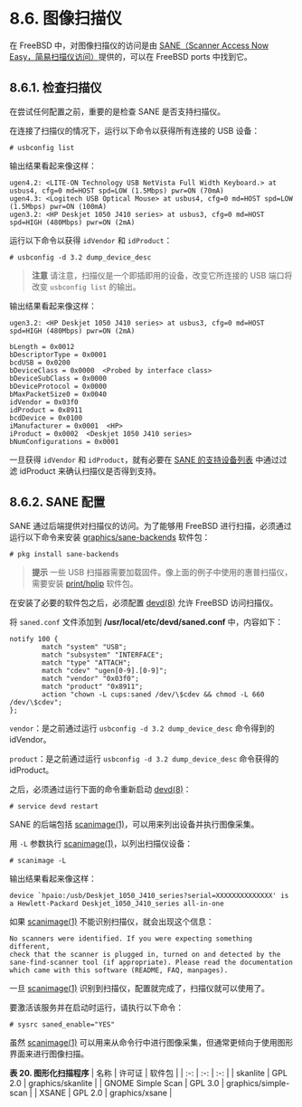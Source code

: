 # 8.6. 图像扫描仪

在 FreeBSD 中，对图像扫描仪的访问是由 [SANE（Scanner Access Now Easy，简易扫描仪访问）](http://www.sane-project.org/)提供的，可以在 FreeBSD ports 中找到它。

## 8.6.1. 检查扫描仪

在尝试任何配置之前，重要的是检查 SANE 是否支持扫描仪。

在连接了扫描仪的情况下，运行以下命令以获得所有连接的 USB 设备：

```
# usbconfig list
```

输出结果看起来像这样：

```
ugen4.2: <LITE-ON Technology USB NetVista Full Width Keyboard.> at usbus4, cfg=0 md=HOST spd=LOW (1.5Mbps) pwr=ON (70mA)
ugen4.3: <Logitech USB Optical Mouse> at usbus4, cfg=0 md=HOST spd=LOW (1.5Mbps) pwr=ON (100mA)
ugen3.2: <HP Deskjet 1050 J410 series> at usbus3, cfg=0 md=HOST spd=HIGH (480Mbps) pwr=ON (2mA)
```

运行以下命令以获得 `idVendor` 和 `idProduct`：

```
# usbconfig -d 3.2 dump_device_desc
```

> **注意**
> 请注意，扫描仪是一个即插即用的设备，改变它所连接的 USB 端口将改变 `usbconfig list` 的输出。

输出结果看起来像这样：

```
ugen3.2: <HP Deskjet 1050 J410 series> at usbus3, cfg=0 md=HOST spd=HIGH (480Mbps) pwr=ON (2mA)

bLength = 0x0012
bDescriptorType = 0x0001
bcdUSB = 0x0200
bDeviceClass = 0x0000  <Probed by interface class>
bDeviceSubClass = 0x0000
bDeviceProtocol = 0x0000
bMaxPacketSize0 = 0x0040
idVendor = 0x03f0
idProduct = 0x8911
bcdDevice = 0x0100
iManufacturer = 0x0001  <HP>
iProduct = 0x0002  <Deskjet 1050 J410 series>
bNumConfigurations = 0x0001
```

一旦获得 `idVendor` 和 `idProduct`，就有必要在 [SANE 的支持设备列表](http://www.sane-project.org/lists/sane-mfgs-cvs.html) 中通过过滤 idProduct 来确认扫描仪是否得到支持。

## 8.6.2. SANE 配置

SANE 通过后端提供对扫描仪的访问。为了能够用 FreeBSD 进行扫描，必须通过运行以下命令来安装 [graphics/sane-backends](https://cgit.freebsd.org/ports/tree/graphics/sane-backends/) 软件包：

```
# pkg install sane-backends
```

> **提示**
> 一些 USB 扫描器需要加载固件。像上面的例子中使用的惠普扫描仪，需要安装 [print/hplip](https://cgit.freebsd.org/ports/tree/print/hplip/) 软件包。

在安装了必要的软件包之后，必须配置 [devd(8)](https://man.freebsd.org/cgi/man.cgi?query=devd&sektion=8&format=html) 允许 FreeBSD 访问扫描仪。

将 `saned.conf` 文件添加到 **/usr/local/etc/devd/saned.conf** 中，内容如下：

```
notify 100 {
        match "system" "USB";
        match "subsystem" "INTERFACE";
        match "type" "ATTACH";
        match "cdev" "ugen[0-9].[0-9]";
        match "vendor" "0x03f0"; 
        match "product" "0x8911"; 
        action "chown -L cups:saned /dev/\$cdev && chmod -L 660 /dev/\$cdev";
};
```

`vendor`：是之前通过运行 `usbconfig -d 3.2 dump_device_desc` 命令得到的idVendor。

`product`：是之前通过运行 `usbconfig -d 3.2 dump_device_desc` 命令获得的idProduct。

之后，必须通过运行下面的命令重新启动 [devd(8)](https://man.freebsd.org/cgi/man.cgi?query=devd&sektion=8&format=html)：

```
# service devd restart
```

SANE 的后端包括 [scanimage(1)](https://man.freebsd.org/cgi/man.cgi?query=scanimage&sektion=1&format=html)，可以用来列出设备并执行图像采集。

用 `-L` 参数执行 [scanimage(1)](https://man.freebsd.org/cgi/man.cgi?query=scanimage&sektion=1&format=html)，以列出扫描仪设备：

```
# scanimage -L
```

输出结果看起来像这样：

```
device `hpaio:/usb/Deskjet_1050_J410_series?serial=XXXXXXXXXXXXXX' is a Hewlett-Packard Deskjet_1050_J410_series all-in-one
```

如果 [scanimage(1)](https://man.freebsd.org/cgi/man.cgi?query=scanimage&sektion=1&format=html) 不能识别扫描仪，就会出现这个信息：

```
No scanners were identified. If you were expecting something different,
check that the scanner is plugged in, turned on and detected by the
sane-find-scanner tool (if appropriate). Please read the documentation
which came with this software (README, FAQ, manpages).
```

一旦 [scanimage(1)](https://man.freebsd.org/cgi/man.cgi?query=scanimage&sektion=1&format=html) 识别到扫描仪，配置就完成了，扫描仪就可以使用了。

要激活该服务并在启动时运行，请执行以下命令：

```
# sysrc saned_enable="YES"
```

虽然 [scanimage(1)](https://man.freebsd.org/cgi/man.cgi?query=scanimage&sektion=1&format=html) 可以用来从命令行中进行图像采集，但通常更倾向于使用图形界面来进行图像扫描。

**表 20. 图形化扫描程序**
| 名称 | 许可证 | 软件包 |
| :-: | :-: | :-: |
| skanlite | GPL 2.0 | graphics/skanlite |
| GNOME Simple Scan | GPL 3.0 | graphics/simple-scan |
| XSANE | GPL 2.0 | graphics/xsane |